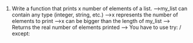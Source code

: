 1. Write a function that prints x number of elements of a list. 
-->my_list can contain any type (integer, string, etc.)
-->x represents the number of elements to print
-->x can be bigger than the length of my_list
--> Returns the real number of elements printed
--> You have to use try: / except: